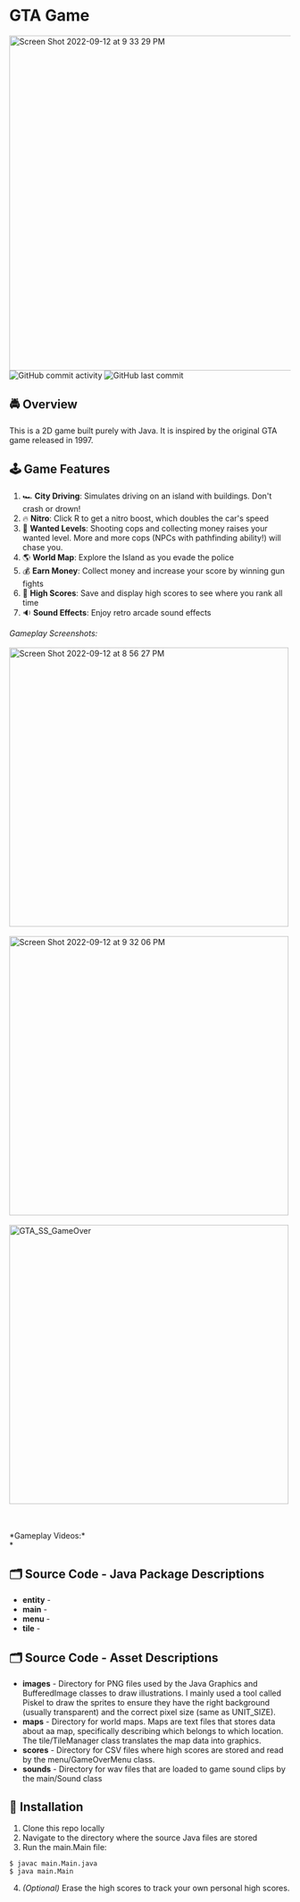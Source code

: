 # GTA Game
<img width="600" alt="Screen Shot 2022-09-12 at 9 33 29 PM" src="https://user-images.githubusercontent.com/31792170/189809441-d0935322-bb8a-40ad-b445-13f440e872e9.png">
<img alt="GitHub commit activity" src="https://img.shields.io/github/commit-activity/m/aaroncorona/GTA-Game">
<img alt="GitHub last commit" src="https://img.shields.io/github/last-commit/aaroncorona/GTA-Game">


## 🚔 Overview
This is a 2D game built purely with Java. It is inspired by the original GTA game released in 1997.


## 🕹️ Game Features
1. 🏎️ **City Driving**: Simulates driving on an island with buildings. Don't crash or drown! 
3. 🔥 **Nitro**: Click R to get a nitro boost, which doubles the car's speed 
4. 🚨 **Wanted Levels**: Shooting cops and collecting money raises your wanted level. More and more cops (NPCs with pathfinding ability!) will chase you.
5. 🌎 **World Map**: Explore the Island as you evade the police
6. 💰 **Earn Money**: Collect money and increase your score by winning gun fights
7. 🥇 **High Scores**: Save and display high scores to see where you rank all time
8. 🔉 **Sound Effects**: Enjoy retro arcade sound effects


*Gameplay Screenshots:*
<br>
<br>
<img width="500" alt="Screen Shot 2022-09-12 at 8 56 27 PM" src="https://user-images.githubusercontent.com/31792170/189804128-78285f81-6533-4e4d-96ce-6385b01cdc3f.png">
<br>
<br>
<img width="500" alt="Screen Shot 2022-09-12 at 9 32 06 PM" src="https://user-images.githubusercontent.com/31792170/189809283-3e5c0a0a-055b-44c2-bdd2-24ac7fdadea5.png">
<br>
<br>
<img width="500" alt="GTA_SS_GameOver" src="https://user-images.githubusercontent.com/31792170/189809626-bb7acf68-6e1c-4598-b16b-e7bebf0a9486.png">

<br>
<br>
*Gameplay Videos:*
<br>
* 
<br>


## 🗂️ Source Code - Java Package Descriptions
* **entity** -
* **main** - 
* **menu** - 
* **tile** - 

## 🗂️ Source Code - Asset Descriptions
* **images** - Directory for PNG files used by the Java Graphics and BufferedImage classes to draw illustrations. I mainly used a tool called Piskel to draw the sprites to ensure they have the right background (usually transparent) and the correct pixel size (same as UNIT_SIZE).
* **maps** - Directory for world maps. Maps are text files that stores data about aa map, specifically describing which belongs to which location.  The tile/TileManager class translates the map data into graphics.
* **scores** - Directory for CSV files where high scores are stored and read by the menu/GameOverMenu class.
* **sounds** - Directory for wav files that are loaded to game sound clips by the main/Sound class


## 🚀 Installation
1. Clone this repo locally 
2. Navigate to the directory where the source Java files are stored
3. Run the main.Main file:
```
$ javac main.Main.java
$ java main.Main
```
4. *(Optional)* Erase the high scores to track your own personal high scores.


